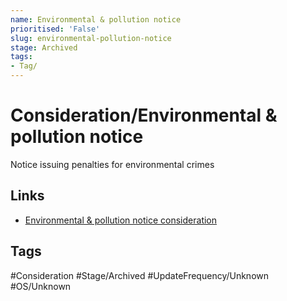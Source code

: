 ```yaml
---
name: Environmental & pollution notice
prioritised: 'False'
slug: environmental-pollution-notice
stage: Archived
tags:
- Tag/
---
```


# Consideration/Environmental & pollution notice

Notice issuing penalties for environmental crimes

## Links

* [Environmental & pollution notice consideration](https://design.planning.data.gov.uk/planning-consideration/environmental-pollution-notice)

## Tags

#Consideration #Stage/Archived #UpdateFrequency/Unknown #OS/Unknown